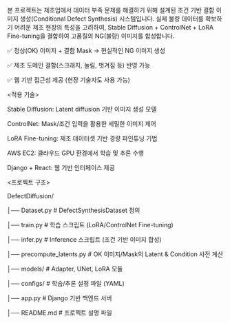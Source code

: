본 프로젝트는 제조업에서 데이터 부족 문제를 해결하기 위해 설계된 조건 기반 결함 이미지 생성(Conditional Defect Synthesis) 시스템입니다.
실제 불량 데이터를 확보하기 어려운 제조 현장의 특성을 고려하여, Stable Diffusion + ControlNet + LoRA Fine-tuning을 결합하여 고품질의 NG(불량) 이미지를 합성합니다.

✅ 정상(OK) 이미지 + 결함 Mask → 현실적인 NG 이미지 생성

✅ 제조 도메인 결함(스크래치, 눌림, 벗겨짐 등) 반영 가능

✅ 웹 기반 접근성 제공 (현장 기술자도 사용 가능)


<적용 기술>

Stable Diffusion: Latent diffusion 기반 이미지 생성 모델

ControlNet: Mask/조건 입력을 활용한 세밀한 이미지 제어

LoRA Fine-tuning: 제조 데이터셋 기반 경량 파인튜닝 기법

AWS EC2: 클라우드 GPU 환경에서 학습 및 추론 수행

Django + React: 웹 기반 인터페이스 제공


<프로젝트 구조>

DefectDiffusion/

│── Dataset.py         # DefectSynthesisDataset 정의

│── train.py           # 학습 스크립트 (LoRA/ControlNet Fine-tuning)

│── infer.py           # Inference 스크립트 (조건 기반 이미지 합성)

│── precompute_latents.py  # OK 이미지/Mask의 Latent & Condition 사전 계산

│── models/            # Adapter, UNet, LoRA 모듈

│── configs/           # 학습/추론 설정 파일 (YAML)

│── app.py             # Django 기반 백엔드 서버

│── README.md          # 프로젝트 설명 파일
